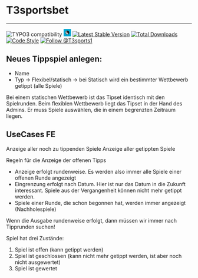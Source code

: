 
# T3sportsbet

----

![TYPO3 compatibility](https://img.shields.io/badge/TYPO3-8.7%20%7C%209.5%20%7C%2010.4%20%7C%2011.5-orange?maxAge=3600&style=flat-square&logo=typo3)
<a href="https://github.com/digedag/t3sportsbet"><img src="ext_icon.svg" width="20"></a>
[![Latest Stable Version](https://img.shields.io/packagist/v/digedag/t3sportsbet.svg?maxAge=3600)](https://packagist.org/packages/digedag/t3sportsbet)
[![Total Downloads](https://img.shields.io/packagist/dt/digedag/t3sportsbet.svg?maxAge=3600)](https://packagist.org/packages/digedag/t3sportsbet)
[![Code Style](https://github.com/digedag/t3sportsbet/actions/workflows/php.yaml/badge.svg)](https://github.com/digedag/t3sportsbet/actions/workflows/php.yaml)
<a href="https://twitter.com/intent/follow?screen_name=T3sports1">
  <img src="https://img.shields.io/twitter/follow/T3sports1.svg?label=Follow%20@T3sports1" alt="Follow @T3sports1" />
</a>

## Neues Tippspiel anlegen:

- Name
- Typ -> Flexibel/statisch -> bei Statisch wird ein bestimmter Wettbewerb getippt (alle Spiele)

Bei einem statischen Wettbewerb ist das Tipset identisch mit den Spielrunden. Beim flexiblen Wettbewerb
liegt das Tipset in der Hand des Admins. Er muss Spiele auswählen, die in einem begrenzten Zeitraum liegen.


## UseCases FE

Anzeige aller noch zu tippenden Spiele
Anzeige aller getippten Spiele

Regeln für die Anzeige der offenen Tipps
- Anzeige erfolgt rundenweise. Es werden also immer alle Spiele einer offenen Runde angezeigt
- Eingrenzung erfolgt nach Datum. Hier ist nur das Datum in die Zukunft interessant. Spiele aus der 
  Vergangenheit können nicht mehr getippt werden.
- Spiele einer Runde, die schon begonnen hat, werden immer angezeigt (Nachholespiele)

Wenn die Ausgabe rundenweise erfolgt, dann müssen wir immer nach Tipprunden suchen!


Spiel hat drei Zustände:

1. Spiel ist offen (kann getippt werden)
1. Spiel ist geschlossen (kann nicht mehr getippt werden, ist aber noch nicht ausgewertet)
1. Spiel ist gewertet
